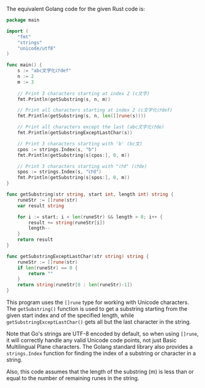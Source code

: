 The equivalent Golang code for the given Rust code is:

```go
package main

import (
	"fmt"
	"strings"
	"unicode/utf8"
)

func main() {
	s := "abc文字化けdef"
	n := 2
	m := 3
	
	// Print 3 characters starting at index 2 (c文字)
	fmt.Println(getSubstring(s, n, m))

	// Print all characters starting at index 2 (c文字化けdef)
	fmt.Println(getSubstring(s, n, len([]rune(s))))

	// Print all characters except the last (abc文字化けde)
	fmt.Println(getSubstringExceptLastChar(s))

	// Print 3 characters starting with 'b' (bc文)
	cpos := strings.Index(s, "b")
	fmt.Println(getSubstring(s[cpos:], 0, m))

	// Print 3 characters starting with "けd" (けde)
	spos := strings.Index(s, "けd")
	fmt.Println(getSubstring(s[spos:], 0, m))
}

func getSubstring(str string, start int, length int) string {
	runeStr := []rune(str)
	var result string

	for i := start; i < len(runeStr) && length > 0; i++ {
		result += string(runeStr[i])
		length--
	}
	return result
}

func getSubstringExceptLastChar(str string) string {
	runeStr := []rune(str)
	if len(runeStr) == 0 {
		return ""
	}
	return string(runeStr[0 : len(runeStr)-1])
}
```

This program uses the `[]rune` type for working with Unicode characters. The `getSubstring()` function is used to get a substring starting from the given start index and of the specified length, while `getSubstringExceptLastChar()` gets all but the last character in the string.

Note that Go's strings are UTF-8 encoded by default, so when using `[]rune`, it will correctly handle any valid Unicode code points, not just Basic Multilingual Plane characters. The Golang standard library also provides a `strings.Index` function for finding the index of a substring or character in a string.

Also, this code assumes that the length of the substring (m) is less than or equal to the number of remaining runes in the string.
